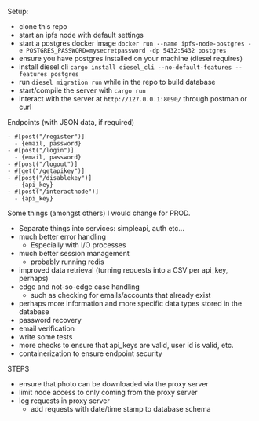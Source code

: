 Setup:
- clone this repo
- start an ipfs node with default settings
- start a postgres docker image
`docker run --name ipfs-node-postgres -e POSTGRES_PASSWORD=mysecretpassword -dp 5432:5432 postgres`
- ensure you have postgres installed on your machine (diesel requires)
- install diesel cli `cargo install diesel_cli --no-default-features --features postgres`
- run `diesel migration run` while in the repo to build database
- start/compile the server with `cargo run`
- interact with the server at `http://127.0.0.1:8090/` through postman or curl

Endpoints (with JSON data, if required)
```
- #[post("/register")]
  - {email, password} 
- #[post("/login")]
  - {email, password} 
- #[post("/logout")]
- #[get("/getapikey")]
- #[post("/disablekey")]
  - {api_key}
- #[post("/interactnode")]
  - {api_key}
```

Some things (amongst others) I would change for PROD.
- Separate things into services: simpleapi, auth etc...
- much better error handling
  - Especially with I/O processes
- much better session management
  - probably running redis
- improved data retrieval (turning requests into a CSV per api_key, perhaps)
- edge and not-so-edge case handling
  - such as checking for emails/accounts that already exist
- perhaps more information and more specific data types stored in the database
- password recovery
- email verification
- write some tests
- more checks to ensure that api_keys are valid, user id is valid, etc.
- containerization to ensure endpoint security

STEPS
- ensure that photo can be downloaded via the proxy server
- limit node access to only coming from the proxy server
- log requests in proxy server
  - add requests with date/time stamp to database schema